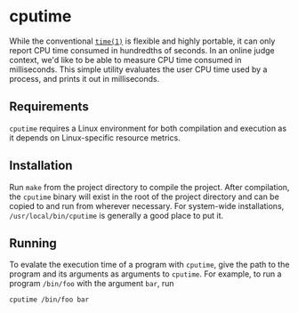 cputime
=======

While the conventional [`time(1)`](http://linux.die.net/man/1/time) is flexible
and highly portable, it can only report CPU time consumed in hundredths of
seconds. In an online judge context, we'd like to be able to measure CPU time
consumed in milliseconds. This simple utility evaluates the user CPU time used
by a process, and prints it out in milliseconds.

Requirements
------------

`cputime` requires a Linux environment for both compilation and execution as it
depends on Linux-specific resource metrics.

Installation
------------

Run `make` from the project directory to compile the project. After
compilation, the `cputime` binary will exist in the root of the project
directory and can be copied to and run from wherever necessary. For system-wide
installations, `/usr/local/bin/cputime` is generally a good place to put it.

Running
-------

To evalate the execution time of a program with `cputime`, give the path to the
program and its arguments as arguments to `cputime`. For example, to run a
program `/bin/foo` with the argument `bar`, run

    cputime /bin/foo bar
